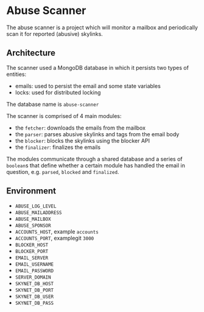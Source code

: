 # Abuse Scanner

The abuse scanner is a project which will monitor a mailbox and periodically
scan it for reported (abusive) skylinks.

## Architecture

The scanner used a MongoDB database in which it persists two types of entities:
- emails: used to persist the email and some state variables
- locks: used for distributed locking

The database name is `abuse-scanner`
  
The scanner is comprised of 4 main modules:
- the `fetcher`: downloads the emails from the mailbox
- the `parser`: parses abusive skylinks and tags from the email body
- the `blocker`: blocks the skylinks using the blocker API
- the `finalizer`: finalizes the emails

The modules communicate through a shared database and a series of `boolean`s
that define whether a certain module has handled the email in question, e.g.
`parsed`, `blocked` and `finalized`.

## Environment

- `ABUSE_LOG_LEVEL`
- `ABUSE_MAILADDRESS`
- `ABUSE_MAILBOX`
- `ABUSE_SPONSOR`
- `ACCOUNTS_HOST`, example `accounts`
- `ACCOUNTS_PORT`, examplegit `3000`
- `BLOCKER_HOST`
- `BLOCKER_PORT`
- `EMAIL_SERVER`
- `EMAIL_USERNAME`
- `EMAIL_PASSWORD`
- `SERVER_DOMAIN`
- `SKYNET_DB_HOST`
- `SKYNET_DB_PORT`
- `SKYNET_DB_USER`
- `SKYNET_DB_PASS`

